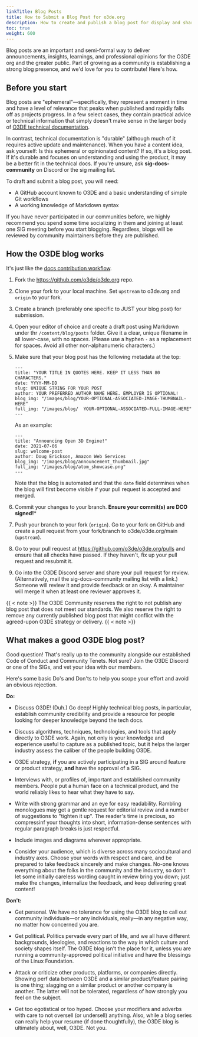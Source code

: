 ```yaml
---
linkTitle: Blog Posts
title: How to Submit a Blog Post for o3de.org
description: How to create and publish a blog post for display and sharing on o3de.org.
toc: true
weight: 600
---
```


Blog posts are an important and semi-formal way to deliver announcements, insights, learnings, and professional opinions for the O3DE org and the greater public. Part of growing as a community is establishing a strong blog presence, and we'd love for you to contribute! Here's how.

## Before you start

Blog posts are "ephemeral"&mdash;specifically, they represent a moment in time and have a level of relevance that peaks when published and rapidly falls off as projects progress. In a few select cases, they contain practical advice or technical information that simply doesn't make sense in the larger body of [O3DE technical documentation](https://o3de.org/docs/).

In contrast, technical documentation is "durable" (although much of it requires active update and maintenance). When you have a content idea, ask yourself: Is this ephemeral or opinionated content? If so, it's a blog post. If it's durable and focuses on understanding and using the product, it may be a better fit in the technical docs. If you're unsure, ask **sig-docs-community** on Discord or the sig mailing list.

To draft and submit a blog post, you will need:

* A GitHub account known to O3DE and a basic understanding of simple Git workflows
* A working knowledge of Markdown syntax

If you have never participated in our communities before, we highly recommend you spend some time socializing in them and joining at least one SIG meeting before you start blogging. Regardless, blogs will be reviewed by community maintainers before they are published.

## How the O3DE blog works

It's just like the [docs contribution workflow](get-started.md).

1. Fork the https://github.com/o3de/o3de.org repo.

2. Clone your fork to your local machine. Set `upstream` to o3de.org and `origin` to your fork.

3. Create a branch (preferably one specific to JUST your blog post) for submission.

4. Open your editor of choice and create a draft post using Markdown under thr `/content/blog/posts` folder. Give it a clear, unique filename in all lower-case, with no spaces. (Please use a hyphen `-` as a replacement for spaces. Avoid all other non-alphanumeric characters.)

5. Make sure that your blog post has the following metadata at the top:

    ```metadata
    ---
    title: "YOUR TITLE IN QUOTES HERE. KEEP IT LESS THAN 80 CHARACTERS."
    date: YYYY-MM-DD
    slug: UNIQUE STRING FOR YOUR POST
    author: YOUR PREFERRED AUTHOR NAME HERE. EMPLOYER IS OPTIONAL!
    blog_img: "/images/blog/YOUR-OPTIONAL-ASSOCIATED-IMAGE-THUMBNAIL-HERE"
    full_img: "/images/blog/  YOUR-OPTIONAL-ASSOCIATED-FULL-IMAGE-HERE"
    ---
    ```

    As an example:

    ```metadata
    ---
    title: "Announcing Open 3D Engine!"
    date: 2021-07-06
    slug: welcome-post
    author: Doug Erickson, Amazon Web Services
    blog_img: "/images/blog/announcement_thumbnail.jpg"
    full_img: "/images/blog/atom_showcase.png"
    ---
    ```

    Note that the blog is automated and that the `date` field determines when the blog will first become visible if your pull request is accepted and merged.
6. Commit your changes to your branch. **Ensure your commit(s) are DCO signed!***

7. Push your branch to your fork (`origin`). Go to your fork on GitHub and create a pull request from your fork/branch to o3de/o3de.org/main (`upstream`).

8. Go to your pull request at https://github.com/o3de/o3de.org/pulls and ensure that all checks have passed. If they haven't, fix up your pull request and resubmit it.

9. Go into the O3DE Discord server and share your pull request for review. (Alternatively, mail the sig-docs-community mailing list with a link.) Someone will review it and provide feedback or an okay. A maintainer will merge it when at least one reviewer approves it.

{{ < note >}}
The O3DE Community reserves the right to not publish any blog post that does not meet our standards. We also reserve the right to remove any currently published blog post that might conflict with the agreed-upon O3DE strategy or delivery.
{{ < note >}}

## What makes a good O3DE blog post?

Good question! That's really up to the community alongside our established Code of Conduct and Community Tenets. Not sure? Join the O3DE Discord or one of the SIGs, and vet your idea with our members.

Here's some basic Do's and Don'ts to help you scope your effort and avoid an obvious rejection.

**Do:**

* Discuss O3DE! (Duh.) Go deep! Highly technical blog posts, in particular, establish community credibility and provide a resource for people looking for deeper knowledge beyond the tech docs.

* Discuss algorithms, techniques, technologies, and tools that apply directly to O3DE work. Again, not only is your knowledge and experience useful to capture as a published topic, but it helps the larger industry assess the caliber of the people building O3DE.

* O3DE strategy, **if** you are actively participating in a SIG around feature or product strategy, **and** have the approval of a SIG.

* Interviews with, or profiles of, important and established community members. People put a human face on a technical product, and the world reliably likes to hear what they have to say.

* Write with strong grammar and an eye for easy readability. Rambling monologues may get a gentle request for editorial review and a number of suggestions to "tighten it up". The reader's time is precious, so compressinf your thoughts into short, information-dense sentences with regular paragraph breaks is just respectful.

* Include images and diagrams wherever appropriate.

* Consider your audience, which is diverse across many sociocultural and industry axes. Choose your words with respect and care, and be prepared to take feedback sincerely and make changes. No-one knows everything about the folks in the community and the industry, so don't let some initially careless wording caught in review bring you down; just make the changes, internalize the feedback, and keep delivering great content!

**Don't:**

* Get personal. We have no tolerance for using the O3DE blog to call out community individuals&mdash;or any individuals, really&mdash;in any negative way, no matter how concerned you are.

* Get political. Politics pervade every part of life, and we all have different backgrounds, ideologies, and reactions to the way in which culture and society shapes itself. The O3DE blog isn't the place for it, unless you are running a community-approved political initiative and have the blessings of the Linux Foundation.

* Attack or criticize other products, platforms, or companies directly. Showing perf data between O3DE and a similar product/feature pairing is one thing; slagging on a similar product or another company is another. The latter will not be tolerated, regardless of how strongly you feel on the subject.

* Get too egotistical or too hyped. Choose your modifiers and adverbs with care to not oversell (or undersell) anything. Also, while a blog series can really help your resume (if done thoughtfully), the O3DE blog is ultimately about, well, O3DE. Not you.

